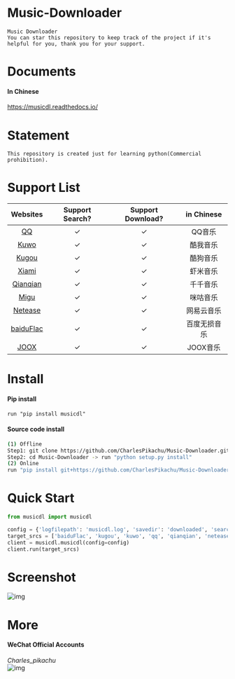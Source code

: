 # Music-Downloader
```
Music Downloader  
You can star this repository to keep track of the project if it's helpful for you, thank you for your support.
```

# Documents
#### In Chinese
https://musicdl.readthedocs.io/

# Statement
```
This repository is created just for learning python(Commercial prohibition).
```

# Support List
|  Websites                             |   Support Search?  |  Support Download?   |  in Chinese          |
|  :----:                               |   :----:           |  :----:              |  :----:              |
|  [QQ](https://y.qq.com/)              |   ✓                |  ✓                   |  QQ音乐              |
|  [Kuwo](http://yinyue.kuwo.cn/)       |   ✓                |  ✓                   |  酷我音乐            |
|  [Kugou](http://www.kugou.com/)       |   ✓                |  ✓                   |  酷狗音乐            |
|  [Xiami](https://www.xiami.com/)      |   ✓                |  ✓                   |  虾米音乐            |
|  [Qianqian](http://music.taihe.com/)  |   ✓                |  ✓                   |  千千音乐            |
|  [Migu](http://www.migu.cn/)          |   ✓                |  ✓                   |  咪咕音乐            |
|  [Netease](https://music.163.com/)    |   ✓                |  ✓                   |  网易云音乐          |
|  [baiduFlac](http://music.baidu.com/) |   ✓                |  ✓                   |  百度无损音乐        |
|  [JOOX](https://www.joox.com/limits)  |   ✓                |  ✓                   |  JOOX音乐            |

# Install
#### Pip install
```
run "pip install musicdl"
```
#### Source code install
```sh
(1) Offline
Step1: git clone https://github.com/CharlesPikachu/Music-Downloader.git
Step2: cd Music-Downloader -> run "python setup.py install"
(2) Online
run "pip install git+https://github.com/CharlesPikachu/Music-Downloader.git@master"
```

# Quick Start
```python
from musicdl import musicdl

config = {'logfilepath': 'musicdl.log', 'savedir': 'downloaded', 'search_size_per_source': 5, 'proxies': {}}
target_srcs = ['baiduFlac', 'kugou', 'kuwo', 'qq', 'qianqian', 'netease', 'migu', 'xiami', 'joox']
client = musicdl.musicdl(config=config)
client.run(target_srcs)
```

# Screenshot
![img](https://github.com/CharlesPikachu/Music-Downloader/blob/master/record/screenshot.jpg)

# More
#### WeChat Official Accounts
*Charles_pikachu*  
![img](https://github.com/CharlesPikachu/Music-Downloader/blob/master/pikachu.jpg)